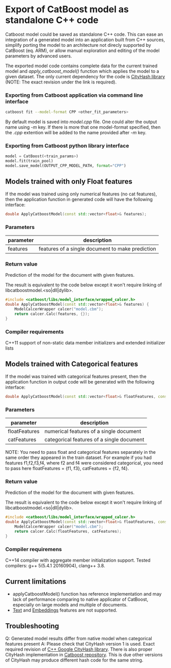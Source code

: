 Export of CatBoost model as standalone C++ code
===============================================

Catboost model could be saved as standalone C++ code. This can ease an integration of a generated model into an application built from C++ sources, simplify porting the model to an architecture not direcly supported by CatBoost (eq. ARM), or allow manual exploration and editing of the model parameters by advanced users.

The exported model code contains complete data for the current trained model and *apply_catboost_model()* function which applies the model to a given dataset. The only current dependency for the code is [CityHash library](https://github.com/google/cityhash/tree/00b9287e8c1255b5922ef90e304d5287361b2c2a) (NOTE: The exact revision under the link is required).

### Exporting from Catboost application via command line interface

```bash
catboost fit --model-format CPP <other_fit_parameters>
```

By default model is saved into *model.cpp* file. One could alter the output name using *-m* key. If there is more that one model-format specified, then the *.cpp* extention will be added to the name provided after *-m* key.

### Exporting from Catboost python library interface

```python
model = CatBoost(<train_params>)
model.fit(train_pool)
model.save_model(OUTPUT_CPP_MODEL_PATH, format="CPP")
```

## Models trained with only Float features

If the model was trained using only numerical features (no cat features), then the application function in generated code will have the following interface:

```cpp
double ApplyCatboostModel(const std::vector<float>& features);
```

### Parameters

| parameter | description                                      |
|-----------|--------------------------------------------------|
| features  | features of a single document to make prediction |

### Return value

Prediction of the model for the document with given features.

The result is equivalent to the code below except it won't require linking of libcatboostmodel.<so|dll|dylib>.

```cpp
#include <catboost/libs/model_interface/wrapped_calcer.h>
double ApplyCatboostModel(const std::vector<float>& features) {
    ModelCalcerWrapper calcer("model.cbm");
    return calcer.Calc(features, {});
}
```

### Compiler requirements

C++11 support of non-static data member initializers and extended initializer lists

## Models trained with Categorical features

If the model was trained with categorical features present, then the application function in output code will be generated with the following interface:

```cpp
double ApplyCatboostModel(const std::vector<float>& floatFeatures, const std::vector<std::string>& catFeatures);
```

### Parameters

| parameter     | description                               |
|---------------|-------------------------------------------|
| floatFeatures | numerical features of a single document   |
| catFeatures   | categorical features of a single document |

NOTE: You need to pass float and categorical features separately in the same order they appeared in the train dataset. For example if you had features f1,f2,f3,f4, where f2 and f4 were considered categorical, you need to pass here floatFeatures = {f1, f3}, catFeatures = {f2, f4}.

### Return value

Prediction of the model for the document with given features.

The result is equivalent to the code below except it won't require linking of libcatboostmodel.<so|dll|dylib>.

```cpp
#include <catboost/libs/model_interface/wrapped_calcer.h>
double ApplyCatboostModel(const std::vector<float>& floatFeatures, const std::vector<std::string>& catFeatures) {
    ModelCalcerWrapper calcer("model.cbm");
    return calcer.Calc(floatFeatures, catFeatures);
}
```

### Compiler requiremens

C++14 compiler with aggregate member initialization support. Tested compilers: g++ 5(5.4.1 20160904), clang++ 3.8.

## Current limitations

- applyCatboostModel() function has reference implementation and may lack of performance comparing to native applicator of CatBoost, especially on large models and multiple of documents.
- [Text](https://catboost.ai/en/docs/features/text-features) and [Embeddings](https://catboost.ai/en/docs/features/embeddings-features) features are not supported.

## Troubleshooting

Q: Generated model results differ from native model when categorical features present
A: Please check that CityHash version 1 is used. Exact required revision of [C++ Google CityHash library](https://github.com/Amper/cityhash/tree/4f02fe0ba78d4a6d1735950a9c25809b11786a56%29). There is also proper CityHash implementation in [Catboost repository](https://github.com/catboost/catboost/blob/master/util/digest/city.h). This is due other versions of CityHash may produce different hash code for the same string.

